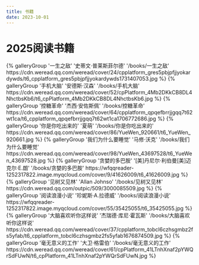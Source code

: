 ```yaml
---
title: 书籍
date: 2023-10-01
---
```

# 2025阅读书籍
<div class="gallery-group-main">
{% galleryGroup '一生之敌' '史蒂文·普莱斯菲尔德' '/books/一生之敌' https://cdn.weread.qq.com/weread/cover/24/cpplatform_gres5pbjpfjjyokardywds/t6_cpplatform_gres5pbjpfjjyokardywds1731407053.jpg %}
{% galleryGroup '手机大脑' '安德斯·汉森' '/books/手机大脑' https://cdn.weread.qq.com/weread/cover/52/cpPlatform_4Mb2DKkCB8DL4NhctbsKb6/t6_cpPlatform_4Mb2DKkCB8DL4NhctbsKb6.jpg %}
{% galleryGroup '控糖革命' '杰西·安佐斯佩' '/books/控糖革命' https://cdn.weread.qq.com/weread/cover/64/cpplatform_qpqefbrrjjgqq7t62wt1ca/t6_cpplatform_qpqefbrrjjgqq7t62wt1ca1706772686.jpg %}
{% galleryGroup '你是你吃出来的' '夏萌' '/books/你是你吃出来的' https://cdn.weread.qq.com/weread/cover/86/YueWen_920661/t6_YueWen_920661.jpg %}
{% galleryGroup '我们为什么要睡觉' '马修·沃克' '/books/我们为什么要睡觉' https://cdn.weread.qq.com/weread/cover/98/YueWen_43697528/t6_YueWen_43697528.jpg %}
{% galleryGroup '贪婪的多巴胺' '[美]丹尼尔·利伯曼[美]迈克尔·E.朗' '/books/贪婪的多巴胺' https://wfqqreader-1252317822.image.myqcloud.com/cover/9/41626009/t6_41626009.jpg %}
{% galleryGroup '见树又见林' 'Allan Johnso' '/books/见树又见林' https://cdn.weread.qq.com/outpic/509/3000085509.jpg %}
{% galleryGroup '阅读浪漫小说' '珍妮斯·A.拉德威' '/books/阅读浪漫小说' https://wfqqreader-1252317822.image.myqcloud.com/cover/55/35425055/t6_35425055.jpg %}
{% galleryGroup '大脑喜欢听你这样说' '杰瑞德·库尼·霍瓦斯' '/books/大脑喜欢听你这样说' https://cdn.weread.qq.com/weread/cover/37/cpplatform_tobcl6czhsgmbz2fs5yfab/t6_cpplatform_tobcl6czhsgmbz2fs5yfab1676874509.jpg %}
{% galleryGroup '毫无意义的工作' '大卫·格雷伯' '/books/毫无意义的工作' https://cdn.weread.qq.com/weread/cover/61/cpPlatform_41LTnhXnaf2pYWQrSdFUwN/t6_cpPlatform_41LTnhXnaf2pYWQrSdFUwN.jpg %}
</div>

